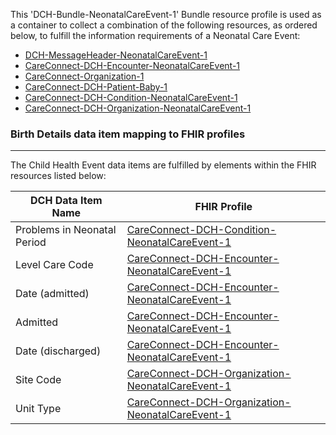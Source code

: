 This 'DCH-Bundle-NeonatalCareEvent-1' Bundle resource profile is used as a container to collect a combination of the following resources, as ordered below, to fulfill the information requirements of a Neonatal Care Event:

- [DCH-MessageHeader-NeonatalCareEvent-1]
- [CareConnect-DCH-Encounter-NeonatalCareEvent-1]
- [CareConnect-Organization-1]
- [CareConnect-DCH-Patient-Baby-1]
- [CareConnect-DCH-Condition-NeonatalCareEvent-1] 
- [CareConnect-DCH-Organization-NeonatalCareEvent-1]


###  Birth Details data item mapping to FHIR profiles ###
----------
The Child Health Event data items are fulfilled by elements within the FHIR resources listed below:

| DCH Data Item Name          | FHIR Profile                                       |
|-----------------------------|----------------------------------------------------|
| Problems in Neonatal Period | [CareConnect-DCH-Condition-NeonatalCareEvent-1]   |
| Level Care Code             | [CareConnect-DCH-Encounter-NeonatalCareEvent-1]    |
| Date (admitted)             | [CareConnect-DCH-Encounter-NeonatalCareEvent-1]    |
| Admitted                    | [CareConnect-DCH-Encounter-NeonatalCareEvent-1]    |
| Date (discharged)           | [CareConnect-DCH-Encounter-NeonatalCareEvent-1]    |
| Site Code                   | [CareConnect-DCH-Organization-NeonatalCareEvent-1] |
| Unit Type                   | [CareConnect-DCH-Organization-NeonatalCareEvent-1] |
                                                                                                   

[DCH-MessageHeader-NeonatalCareEvent-1]:dch-messageheader-neonatalcareevent-1.html
[CareConnect-DCH-Encounter-NeonatalCareEvent-1]:careconnect-dch-encounter-neonatalcareevent-1.html
[CareConnect-Organization-1]:careconnect-organization-1.html
[CareConnect-DCH-Patient-Baby-1]:careconnect-dch-patient-baby-1.html
[CareConnect-DCH-Condition-NeonatalCareEvent-1]:careconnect-dch-condition-neonatalcareevent-1.html 
[CareConnect-DCH-Organization-NeonatalCareEvent-1]:careconnect-dch-organization-neonatalcareevent-1.html